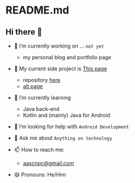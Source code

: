 # README.md

## Hi there 👋

- 🔭 I’m currently working on ... `not yet`
  - my personal blog and portfolio page
- 📎 My current side project is [This page](https://blog.andre-su.com.br)
  - repository [here](https://github.com/Andre-Su/my-blog)
  - [alt page](https://blog-andre-su.pages.dev/)
- 🌱 I’m currently learning
  - Java back-end
  - Kotlin and (mainly) Java for Android

- 🤔 I’m looking for help with `Android Development`
- 💬 Ask me about `Anything on technology`
- 📫 How to reach me:
  - [aascnpc@gmail.com](mailto:aascnpc@gmail.com)

- 😄 Pronouns: He/Him
<!--
**Andre-Su/andre-su** is a ✨ _special_ ✨ repository because its `README.md` (this file) appears on your GitHub profile.

Here are some ideas to get you started:

- 👯 I’m looking to collaborate on ...
- ⚡ Fun fact: ...
-->
